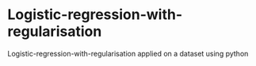 # Logistic-regression-with-regularisation
Logistic-regression-with-regularisation applied on a dataset using python
